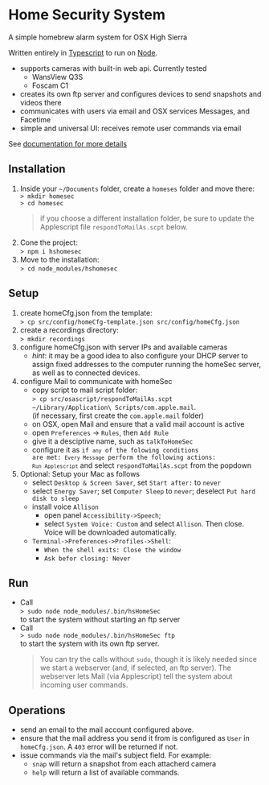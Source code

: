 # Home Security System
A simple homebrew alarm system for OSX High Sierra

Written entirely in [Typescript](typescriptlang.org) to run on [Node](nodejs.org).
- supports cameras with built-in web api. Currently tested
    - WansView Q3S
    - Foscam C1
- creates its own ftp server and configures devices to send snapshots and videos there
- communicates with users via email and OSX services Messages, and Facetime 
- simple and universal UI: receives remote user commands via email

See [documentation for more details](http://helpfulscripts.github.io/hsHomeSec/indexGH.html#!/api/hsHomeSec/0)

## Installation
1. Inside your `~/Documents` folder, create a `homeses` folder and move there:<br>
`> mkdir homesec`<br>
`> cd homesec`<br>
   > if you choose a different installation folder, be sure to update the Applescript file `respondToMailAs.scpt` below.
2. Cone the project:<br>
`> npm i hshomesec`<br>
3. Move to the installation:<br>
`> cd node_modules/hshomesec`

## Setup
1. create homeCfg.json from the template:<br>
    `> cp src/config/homeCfg-template.json src/config/homeCfg.json`
2. create a recordings directory:<br>
    `> mkdir recordings`
3. configure homeCfg.json with server IPs and available cameras
   - *hint*: it may be a good idea to also configure your DHCP server to assign fixed addresses to the computer running the homeSec server, as well as to connected devices.
4. configure Mail to communicate with homeSec
   - copy script to mail script folder:<br>`> cp src/osascript/respondToMailAs.scpt                ~/Library/Application\ Scripts/com.apple.mail`.<br>
      (if necessary, first create the `com.apple.mail` folder)
   - on OSX, open Mail and ensure that a valid mail account is active
   - open `Preferences` -> `Rules`, then `Add Rule`
   - give it a desciptive name, such as `talkToHomeSec`
   - configure it as <code>if `any` of the folowing conditions are met: `Every Message` 
    perform the following actions: `Run Applescript`</code> and select `respondToMailAs.scpt` from the popdown
5. Optional: Setup your Mac as follows
    - select `Desktop & Screen Saver`, set `Start after:` to `never`
    - select `Energy Saver`; set `Computer Sleep` to `never`; deselect `Put hard disk to sleep`
    - install voice `Allison`
        - open panel `Accessibility->Speech`; 
        - select `System Voice: Custom` and select `Allison`. Then close. 
        Voice will be downloaded automatically.
    - `Terminal->Preferences->Profiles->Shell`:
        - `When the shell exits: Close the window`
        - `Ask befor closing: Never`

## Run
- Call<br>
    `> sudo node node_modules/.bin/hsHomeSec`<br>
    to start the system without starting an ftp server
- Call<br>
    `> sudo node node_modules/.bin/hsHomeSec ftp`<br>
    to start the system with its own ftp server.
    > You can try the calls without `sudo`, though it is likely needed since we start a webserver (and, if selected, an ftp server). 
    The webserver lets Mail (via Applescript) tell the system about incoming user commands.

## Operations
- send an email to the mail account configured above.
- ensure that the mail address you send it from is configured as `User` in `homeCfg.json`. A `403` error will be returned if not.
- issue commands via the mail's subject field. For example:
   - `snap` will return a snapshot from each attacherd camera
   - `help` will return a list of available commands.

